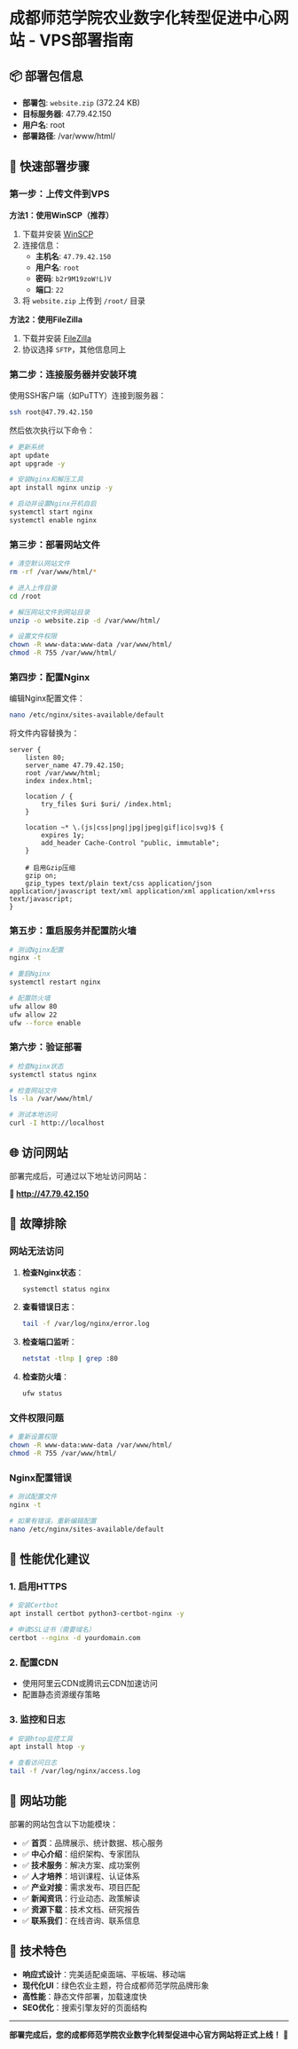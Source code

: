 # 成都师范学院农业数字化转型促进中心网站 - VPS部署指南

## 📦 部署包信息

- **部署包**: `website.zip` (372.24 KB)
- **目标服务器**: 47.79.42.150
- **用户名**: root
- **部署路径**: /var/www/html/

## 🚀 快速部署步骤

### 第一步：上传文件到VPS

**方法1：使用WinSCP（推荐）**
1. 下载并安装 [WinSCP](https://winscp.net/eng/download.php)
2. 连接信息：
   - **主机名**: `47.79.42.150`
   - **用户名**: `root`
   - **密码**: `b2r9M19zoW!L)V`
   - **端口**: `22`
3. 将 `website.zip` 上传到 `/root/` 目录

**方法2：使用FileZilla**
1. 下载并安装 [FileZilla](https://filezilla-project.org/)
2. 协议选择 `SFTP`，其他信息同上

### 第二步：连接服务器并安装环境

使用SSH客户端（如PuTTY）连接到服务器：

```bash
ssh root@47.79.42.150
```

然后依次执行以下命令：

```bash
# 更新系统
apt update
apt upgrade -y

# 安装Nginx和解压工具
apt install nginx unzip -y

# 启动并设置Nginx开机自启
systemctl start nginx
systemctl enable nginx
```

### 第三步：部署网站文件

```bash
# 清空默认网站文件
rm -rf /var/www/html/*

# 进入上传目录
cd /root

# 解压网站文件到网站目录
unzip -o website.zip -d /var/www/html/

# 设置文件权限
chown -R www-data:www-data /var/www/html/
chmod -R 755 /var/www/html/
```

### 第四步：配置Nginx

编辑Nginx配置文件：

```bash
nano /etc/nginx/sites-available/default
```

将文件内容替换为：

```nginx
server {
    listen 80;
    server_name 47.79.42.150;
    root /var/www/html;
    index index.html;
    
    location / {
        try_files $uri $uri/ /index.html;
    }
    
    location ~* \.(js|css|png|jpg|jpeg|gif|ico|svg)$ {
        expires 1y;
        add_header Cache-Control "public, immutable";
    }
    
    # 启用Gzip压缩
    gzip on;
    gzip_types text/plain text/css application/json application/javascript text/xml application/xml application/xml+rss text/javascript;
}
```

### 第五步：重启服务并配置防火墙

```bash
# 测试Nginx配置
nginx -t

# 重启Nginx
systemctl restart nginx

# 配置防火墙
ufw allow 80
ufw allow 22
ufw --force enable
```

### 第六步：验证部署

```bash
# 检查Nginx状态
systemctl status nginx

# 检查网站文件
ls -la /var/www/html/

# 测试本地访问
curl -I http://localhost
```

## 🌐 访问网站

部署完成后，可通过以下地址访问网站：

**🔗 http://47.79.42.150**

## 🔧 故障排除

### 网站无法访问

1. **检查Nginx状态**：
   ```bash
   systemctl status nginx
   ```

2. **查看错误日志**：
   ```bash
   tail -f /var/log/nginx/error.log
   ```

3. **检查端口监听**：
   ```bash
   netstat -tlnp | grep :80
   ```

4. **检查防火墙**：
   ```bash
   ufw status
   ```

### 文件权限问题

```bash
# 重新设置权限
chown -R www-data:www-data /var/www/html/
chmod -R 755 /var/www/html/
```

### Nginx配置错误

```bash
# 测试配置文件
nginx -t

# 如果有错误，重新编辑配置
nano /etc/nginx/sites-available/default
```

## 🚀 性能优化建议

### 1. 启用HTTPS

```bash
# 安装Certbot
apt install certbot python3-certbot-nginx -y

# 申请SSL证书（需要域名）
certbot --nginx -d yourdomain.com
```

### 2. 配置CDN

- 使用阿里云CDN或腾讯云CDN加速访问
- 配置静态资源缓存策略

### 3. 监控和日志

```bash
# 安装htop监控工具
apt install htop -y

# 查看访问日志
tail -f /var/log/nginx/access.log
```

## 📱 网站功能

部署的网站包含以下功能模块：

- ✅ **首页**：品牌展示、统计数据、核心服务
- ✅ **中心介绍**：组织架构、专家团队
- ✅ **技术服务**：解决方案、成功案例
- ✅ **人才培养**：培训课程、认证体系
- ✅ **产业对接**：需求发布、项目匹配
- ✅ **新闻资讯**：行业动态、政策解读
- ✅ **资源下载**：技术文档、研究报告
- ✅ **联系我们**：在线咨询、联系信息

## 🎯 技术特色

- **响应式设计**：完美适配桌面端、平板端、移动端
- **现代化UI**：绿色农业主题，符合成都师范学院品牌形象
- **高性能**：静态文件部署，加载速度快
- **SEO优化**：搜索引擎友好的页面结构

---

**部署完成后，您的成都师范学院农业数字化转型促进中心官方网站将正式上线！** 🎉